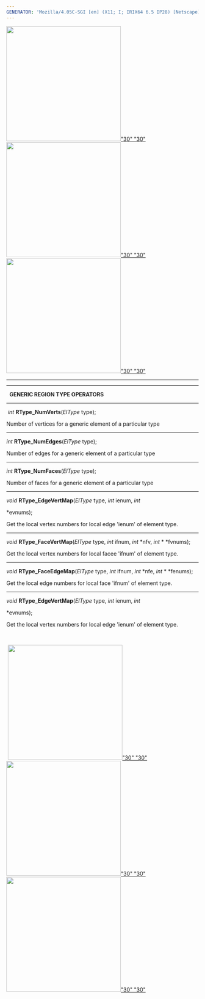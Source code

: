 ```yaml
---
GENERATOR: 'Mozilla/4.05C-SGI [en] (X11; I; IRIX64 6.5 IP28) [Netscape]'
---
```

[<img height="300" width="300" src="../images/arrow2.gif">"30"
"30"](mstkla.md#GENERIC%20MESH%20REGION%20QUERIES:) [<img height="300" width="300" src="../images/arrow3.gif">"30"
"30"](MeshVertex.md) [<img height="300" width="300" src="../images/arrow4.gif">"30"
"30"](Geom.md)

------------------------------------------------------------------------

------------------------------------------------------------------------

  **GENERIC REGION TYPE OPERATORS**

------------------------------------------------------------------------

 *int* **RType\_NumVerts**(*ElType* type);

Number of vertices for a generic element of a particular type

------------------------------------------------------------------------

*int* **RType\_NumEdges**(*ElType* type);

Number of edges for a generic element of a particular type

------------------------------------------------------------------------

*int* **RType\_NumFaces**(*ElType* type);

Number of faces for a generic element of a particular type

------------------------------------------------------------------------

*void* **RType\_EdgeVertMap**(*ElType* type, *int* ienum, *int*

*evnums);

Get the local vertex numbers for local edge 'ienum' of element type.

------------------------------------------------------------------------

*void* **RType\_FaceVertMap**(*ElType* type, *int* ifnum, *int* 
*nfv,
*int* 
*
*fvnums);

Get the local vertex numbers for local facee 'ifnum' of element type.

------------------------------------------------------------------------

*void* **RType\_FaceEdgeMap**(*ElType* type, *int* ifnum, *int* 
*nfe,
*int* 
*
*fenums);

Get the local edge numbers for local face 'ifnum' of element type.

------------------------------------------------------------------------

*void* **RType\_EdgeVertMap**(*ElType* type, *int* ienum, *int*

*evnums);

Get the local vertex numbers for local edge 'ienum' of element type.

 

 [<img height="300" width="300" src="../images/arrow2.gif">"30"
"30"](mstkla.md#GENERIC%20MESH%20REGION%20QUERIES:) [<img height="300" width="300" src="../images/arrow3.gif">"30"
"30"](MeshVertex.md) [<img height="300" width="300" src="../images/arrow4.gif">"30"
"30"](Geom.md)
